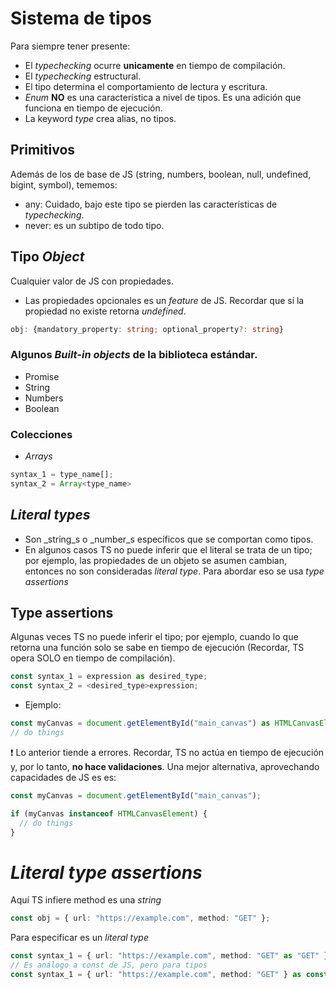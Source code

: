 # Sistema de tipos

Para siempre tener presente:

- El _typechecking_ ocurre **unicamente** en tiempo de compilación.
- El _typechecking_ estructural.
- El tipo determina el comportamiento de lectura y escritura.
- _Enum_ **NO** es una característica a nivel de tipos. Es una adición que funciona en tiempo de ejecución.
- La keyword _type_ crea alias, no tipos.

## Primitivos

Además de los de base de JS (string, numbers, boolean, null, undefined, bigint, symbol), tememos:

- any: Cuidado, bajo este tipo se pierden las características de _typechecking_.
- never: es un subtipo de todo tipo.

## Tipo _Object_

Cualquier valor de JS con propiedades.

- Las propiedades opcionales es un _feature_ de JS. Recordar que sí la propiedad no existe retorna _undefined_.

```typescript
obj: {mandatory_property: string; optional_property?: string}
```

### Algunos _Built-in objects_ de la biblioteca estándar.

- Promise
- String
- Numbers
- Boolean

### Colecciones

- _Arrays_

```typescript
syntax_1 = type_name[];
syntax_2 = Array<type_name>
```

## _Literal types_

- Son \_string_s o \_number_s específicos que se comportan como tipos.
- En algunos casos TS no puede inferir que el literal se trata de un tipo; por ejemplo, las propiedades de un objeto se asumen cambian, entonces no son consideradas _literal type_. Para abordar eso se usa _type assertions_

## Type assertions

Algunas veces TS no puede inferir el tipo; por ejemplo, cuando lo que retorna una función solo se sabe en tiempo de ejecución (Recordar, TS opera SOLO en tiempo de compilación).

```typescript
const syntax_1 = expression as desired_type;
const syntax_2 = <desired_type>expression;
```

- Ejemplo:

```typescript
const myCanvas = document.getElementById("main_canvas") as HTMLCanvasElement;
// do things
```

❗ Lo anterior tiende a errores. Recordar, TS no actúa en tiempo de ejecución y, por lo tanto, **no hace validaciones**. Una mejor alternativa, aprovechando capacidades de JS es es:

```typescript
const myCanvas = document.getElementById("main_canvas");

if (myCanvas instanceof HTMLCanvasElement) {
  // do things
}
```

# _Literal type assertions_

Aquí TS infiere method es una _string_

```typescript
const obj = { url: "https://example.com", method: "GET" };
```

Para especificar es un _literal type_

```typescript
const syntax_1 = { url: "https://example.com", method: "GET" as "GET" };
// Es análogo a const de JS, pero para tipos
const syntax_1 = { url: "https://example.com", method: "GET" } as const;
```
